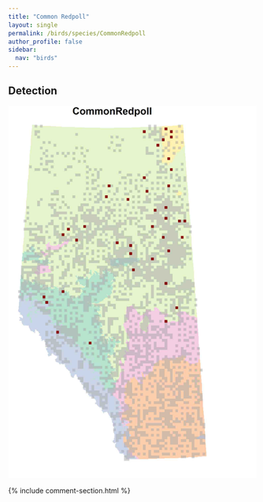 ```yaml
---
title: "Common Redpoll"
layout: single
permalink: /birds/species/CommonRedpoll
author_profile: false
sidebar:
  nav: "birds"
---
```


<h2>Detection</h2>

![](/assets/images/birds/CommonRedpoll/det.jpg)

{% include comment-section.html %}
